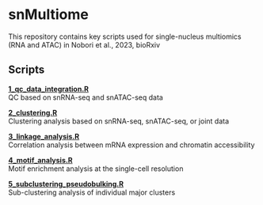 # snMultiome
This repository contains key scripts used for single-nucleus multiomics (RNA and ATAC) in Nobori et al., 2023, bioRxiv

## **Scripts**
**[1_qc_data_integration.R](scripts/1_qc_data_integration.R)**\
QC based on snRNA-seq and snATAC-seq data

**[2_clustering.R](scripts/2_clustering.R)**\
Clustering analysis based on snRNA-seq, snATAC-seq, or joint data

**[3_linkage_analysis.R](scripts/3_linkage_analysis.R)**\
Correlation analysis between mRNA expression and chromatin accessibility

**[4_motif_analysis.R](scripts/4_motif_analysis.R)**\
Motif enrichment analysis at the single-cell resolution

**[5_subclustering_pseudobulking.R](scripts/5_subclustering_pseudobulking.R)**\
Sub-clustering analysis of individual major clusters

